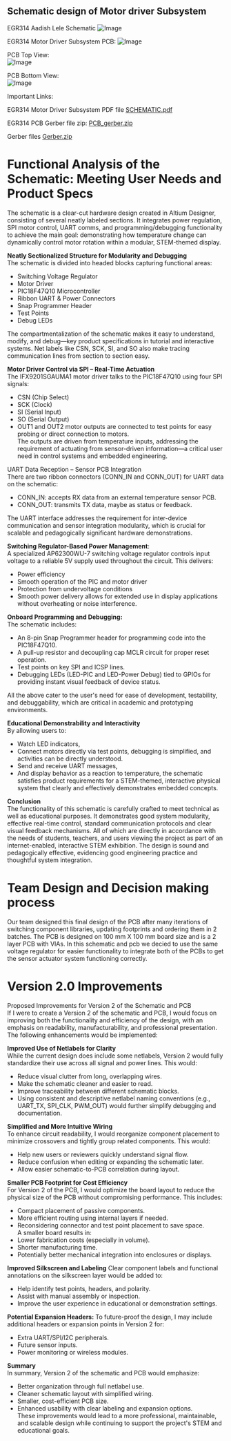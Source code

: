
## Schematic design of Motor driver Subsystem

EGR314 Aadish Lele Schematic
![Image](https://github.com/user-attachments/assets/c7163d30-6a1a-4427-86f4-89c7ff576e49)

EGR314 Motor Driver Subsystem PCB:
![Image](https://github.com/user-attachments/assets/8655c729-7e94-434b-9340-f5c528838998)

PCB Top View:  
![Image](https://github.com/user-attachments/assets/46d92fa4-020f-4745-baa7-ae3f704e8539)

PCB Bottom View:  
![Image](https://github.com/user-attachments/assets/e3679142-1249-4cea-b62b-174048852221)

Important Links:  

EGR314 Motor Driver Subsystem PDF file
[SCHEMATIC.pdf](https://github.com/user-attachments/files/19829832/SCHEMATIC.pdf)

EGR314 PCB Gerber file zip:
[PCB_gerber.zip](https://github.com/user-attachments/files/20045509/PCB_gerber.zip)

Gerber files [Gerber.zip](https://github.com/user-attachments/files/20052061/Gerber.zip)


# Functional Analysis of the Schematic: Meeting User Needs and Product Specs
The schematic is a clear-cut hardware design created in Altium Designer, consisting of several neatly labeled sections. It integrates power regulation, SPI motor control, UART comms, and programming/debugging functionality to achieve the main goal: demonstrating how temperature change can dynamically control motor rotation within a modular, STEM-themed display.  

**Neatly Sectionalized Structure for Modularity and Debugging**    
The schematic is divided into headed blocks capturing functional areas:  
- Switching Voltage Regulator  
- Motor Driver  
- PIC18F47Q10 Microcontroller  
- Ribbon UART & Power Connectors  
- Snap Programmer Header  
- Test Points  
- Debug LEDs
  
The compartmentalization of the schematic makes it easy to understand, modify, and debug—key product specifications in tutorial and interactive systems. Net labels like CSN, SCK, SI, and SO also make tracing communication lines from section to section easy.  

**Motor Driver Control via SPI – Real-Time Actuation**    
The IFX9201SGAUMA1 motor driver talks to the PIC18F47Q10 using four SPI signals:
- CSN (Chip Select)  
- SCK (Clock)  
- SI (Serial Input)  
- SO (Serial Output)   
- OUT1 and OUT2 motor outputs are connected to test points for easy probing or direct connection to motors.  
The outputs are driven from temperature inputs, addressing the requirement of actuating from sensor-driven information—a critical user need in control systems and embedded engineering.  

UART Data Reception – Sensor PCB Integration  
There are two ribbon connectors (CONN_IN and CONN_OUT) for UART data on the schematic:  
- CONN_IN: accepts RX data from an external temperature sensor PCB.  
- CONN_OUT: transmits TX data, maybe as status or feedback.  

The UART interface addresses the requirement for inter-device communication and sensor integration modularity, which is crucial for scalable and pedagogically significant hardware demonstrations.  

**Switching Regulator-Based Power Management**:      
A specialized AP62300WU-7 switching voltage regulator controls input voltage to a reliable 5V supply used throughout the circuit. This delivers:
- Power efficiency
- Smooth operation of the PIC and motor driver
- Protection from undervoltage conditions
- Smooth power delivery allows for extended use in display applications without overheating or noise interference.

**Onboard Programming and Debugging:**    
The schematic includes:  
- An 8-pin Snap Programmer header for programming code into the PIC18F47Q10.  
- A pull-up resistor and decoupling cap MCLR circuit for proper reset operation.  
- Test points on key SPI and ICSP lines.  
- Debugging LEDs (LED-PIC and LED-Power Debug) tied to GPIOs for providing instant visual feedback of device status.  

All the above cater to the user's need for ease of development, testability, and debuggability, which are critical in academic and prototyping environments.

**Educational Demonstrability and Interactivity**    
By allowing users to:
- Watch LED indicators,
- Connect motors directly via test points, debugging is simplified, and activities can be directly understood.
- Send and receive UART messages,
- And display behavior as a reaction to temperature, the schematic satisfies product requirements for a STEM-themed, interactive physical system that clearly and effectively demonstrates embedded concepts.  

**Conclusion**    
The functionality of this schematic is carefully crafted to meet technical as well as educational purposes. It demonstrates good system modularity, effective real-time control, standard communication protocols and clear visual feedback mechanisms. All of which are directly in accordance with the needs of students, teachers, and users viewing the project as part of an internet-enabled, interactive STEM exhibition. The design is sound and pedagogically effective, evidencing good engineering practice and thoughtful system integration.  

# Team Design and Decision making process  
Our team designed this final design of the PCB after many iterations of switching component libraries, updating footprints and ordering them in 2 batches. The PCB is designed on 100 mm X 100 mm board size and is a 2 layer PCB with VIAs. In this schematic and pcb we decied to use the same voltage regulator for easier functionality to integrate both of the PCBs to get the sensor actuator system functioning correctly.  

# Version 2.0 Improvements  
Proposed Improvements for Version 2 of the Schematic and PCB  
If I were to create a Version 2 of the schematic and PCB, I would focus on improving both the functionality and efficiency of the design, with an emphasis on readability, manufacturability, and professional presentation. The following enhancements would be implemented:  

**Improved Use of Netlabels for Clarity**  
While the current design does include some netlabels, Version 2 would fully standardize their use across all signal and power lines. This would:  
  - Reduce visual clutter from long, overlapping wires.  
  - Make the schematic cleaner and easier to read.  
  - Improve traceability between different schematic blocks.  
  - Using consistent and descriptive netlabel naming conventions (e.g., UART_TX, SPI_CLK, PWM_OUT) would further simplify debugging and documentation.  

**Simplified and More Intuitive Wiring**  
To enhance circuit readability, I would reorganize component placement to minimize crossovers and tightly group related components. This would:  
  - Help new users or reviewers quickly understand signal flow.  
  - Reduce confusion when editing or expanding the schematic later.  
  - Allow easier schematic-to-PCB correlation during layout.  

**Smaller PCB Footprint for Cost Efficiency**  
For Version 2 of the PCB, I would optimize the board layout to reduce the physical size of the PCB without compromising performance. This includes:  
  - Compact placement of passive components.  
  - More efficient routing using internal layers if needed.  
  - Reconsidering connector and test point placement to save space.  
A smaller board results in:  
  - Lower fabrication costs (especially in volume).  
  - Shorter manufacturing time.  
  - Potentially better mechanical integration into enclosures or displays.  

**Improved Silkscreen and Labeling**
Clear component labels and functional annotations on the silkscreen layer would be added to:  
  - Help identify test points, headers, and polarity.  
  - Assist with manual assembly or inspection.  
  - Improve the user experience in educational or demonstration settings.  

**Potential Expansion Headers:**
To future-proof the design, I may include additional headers or expansion points in Version 2 for:  
  - Extra UART/SPI/I2C peripherals.  
  - Future sensor inputs.  
  - Power monitoring or wireless modules.  

**Summary**  
In summary, Version 2 of the schematic and PCB would emphasize:  
- Better organization through full netlabel use.  
- Cleaner schematic layout with simplified wiring.  
- Smaller, cost-efficient PCB size.  
- Enhanced usability with clear labeling and expansion options.  
These improvements would lead to a more professional, maintainable, and scalable design while continuing to support the project's STEM and educational goals.
